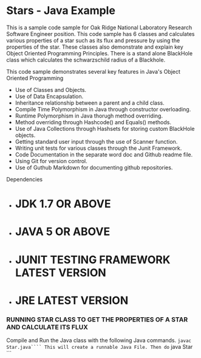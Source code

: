 # Stars - Java Example

This is a sample code sample for Oak Ridge National Laboratory Research Software Engineer position. This code sample has 6 classes
and calculates various properties of a star such as its flux and pressure by using the properties of the star. These classes also demonstrate and explain key Object Oriented Programming Principles. There is a stand alone BlackHole class which calculates the schwarzschild radius of a Blackhole.
 
 This code sample demonstrates several key features in Java's Object Oriented Programming
 * Use of Classes and Objects.
 * Use of Data Encapsulation.
 * Inheritance relationship between a parent and a child class.
 * Compile Time Polymorphism in Java through constructor overloading.
 * Runtime Polymorphism in Java thorugh method overriding.
 * Method overriding through Hashcode() and Equals() methods.
 * Use of Java Collections through Hashsets for storing custom BlackHole objects.
 * Getting standard user input through the use of Scanner function.
 * Writing unit tests for various classes through the Junit Framework.
 * Code Documentation in the separate word doc and Github readme file.
 * Using Git for version control.
 * Use of Guthub Markdown for documenting github repositories.
 
 Dependencies
 * # JDK 1.7 OR ABOVE
 * # JAVA 5 OR ABOVE
 * # JUNIT TESTING FRAMEWORK LATEST VERSION
 * # JRE LATEST VERSION
 
 
 ### RUNNING STAR CLASS TO GET THE PROPERTIES OF A STAR AND CALCULATE ITS FLUX
 Compile and Run the Java class with the following Java commands.
 ``` javac Star.java````
 This will create a runnable Java File. Then do
 ``` java Star ```
 
 
